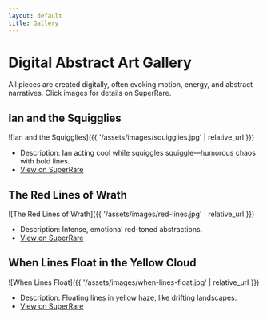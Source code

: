 ```yaml
---
layout: default
title: Gallery
---
```

# Digital Abstract Art Gallery

All pieces are created digitally, often evoking motion, energy, and abstract narratives. Click images for details on SuperRare.

## Ian and the Squigglies
![Ian and the Squigglies]({{ '/assets/images/squigglies.jpg' | relative_url }})
- Description: Ian acting cool while squiggles squiggle—humorous chaos with bold lines.
- [View on SuperRare](https://superrare.com/artwork/ian-and-the-squigglies)

## The Red Lines of Wrath
![The Red Lines of Wrath]({{ '/assets/images/red-lines.jpg' | relative_url }})
- Description: Intense, emotional red-toned abstractions.
- [View on SuperRare](https://superrare.com/artwork/the-red-lines-of-wrath)

## When Lines Float in the Yellow Cloud
![When Lines Float]({{ '/assets/images/when-lines-float.jpg' | relative_url }})
- Description: Floating lines in yellow haze, like drifting landscapes.
- [View on SuperRare](https://superrare.com/artwork/when-lines-float-in-the-yellow-cloud)

<!-- Add more artworks similarly. For embeds, use <iframe> if SuperRare provides one. -->
